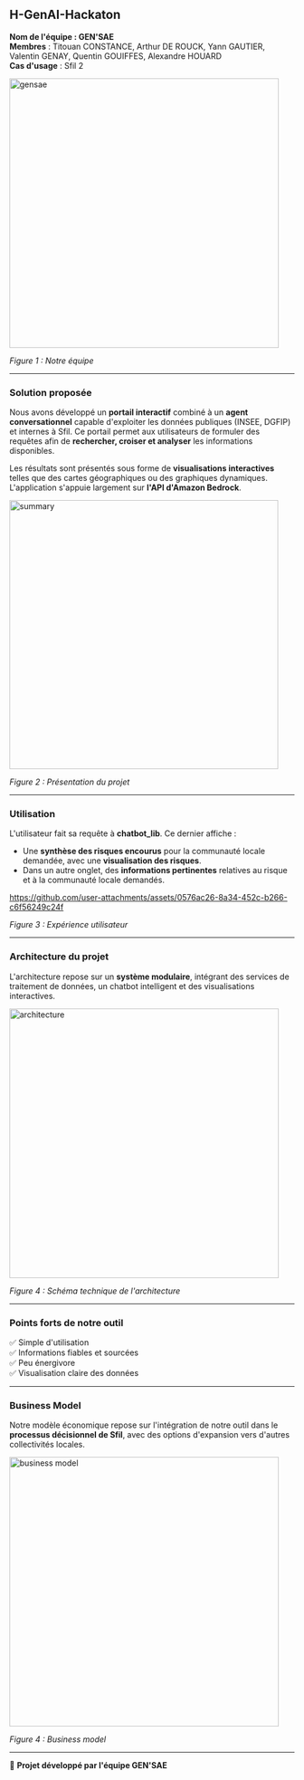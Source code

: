 ## H-GenAI-Hackaton

**Nom de l'équipe : GEN'SAE**  
**Membres** : Titouan CONSTANCE, Arthur DE ROUCK, Yann GAUTIER, Valentin GENAY, Quentin GOUIFFES, Alexandre HOUARD  
**Cas d'usage** : Sfil 2  

<img width="476" alt="gensae" src="https://github.com/user-attachments/assets/1ad88db6-74b9-4fd4-a7aa-886fbbf9c198" />

*Figure 1 : Notre équipe*  

---

### Solution proposée
Nous avons développé un **portail interactif** combiné à un **agent conversationnel** capable d'exploiter les données publiques (INSEE, DGFIP) et internes à Sfil. Ce portail permet aux utilisateurs de formuler des requêtes afin de **rechercher, croiser et analyser** les informations disponibles.  

Les résultats sont présentés sous forme de **visualisations interactives** telles que des cartes géographiques ou des graphiques dynamiques. L'application s'appuie largement sur **l'API d'Amazon Bedrock**.  

<img width="475" alt="summary" src="https://github.com/user-attachments/assets/dc6fac18-d92c-46b3-b9f6-53db40fd84d8" />

*Figure 2 : Présentation du projet*  

---

### Utilisation
L'utilisateur fait sa requête à **chatbot_lib**. Ce dernier affiche :  
- Une **synthèse des risques encourus** pour la communauté locale demandée, avec une **visualisation des risques**.  
- Dans un autre onglet, des **informations pertinentes** relatives au risque et à la communauté locale demandés.





https://github.com/user-attachments/assets/0576ac26-8a34-452c-b266-c6f56249c24f

*Figure 3 : Expérience utilisateur*  

---

### Architecture du projet
L'architecture repose sur un **système modulaire**, intégrant des services de traitement de données, un chatbot intelligent et des visualisations interactives. 

<img width="476" alt="architecture" src="https://github.com/user-attachments/assets/864c9808-9a80-45e1-999a-1dc6123a1c6c" />

*Figure 4 : Schéma technique de l'architecture*  

---

### Points forts de notre outil
✅ Simple d'utilisation  
✅ Informations fiables et sourcées  
✅ Peu énergivore  
✅ Visualisation claire des données  

---

### Business Model
Notre modèle économique repose sur l'intégration de notre outil dans le **processus décisionnel de Sfil**, avec des options d'expansion vers d'autres collectivités locales.  

<img width="476" alt="business model" src="https://github.com/user-attachments/assets/4c3b94cc-c1cf-4124-945a-98c80e9ced46" />

*Figure 4 : Business model* 

---

📌 **Projet développé par l'équipe GEN'SAE**
